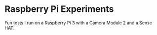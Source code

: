# Raspberry Pi Experiments
Fun tests I run on a Raspberry Pi 3 with a Camera Module 2 and a Sense HAT.